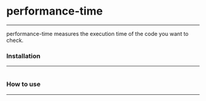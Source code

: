 # performance-time
- - -
 performance-time measures the execution time of the code you want to check.

### Installation
- - -
```
```

### How to use
---
